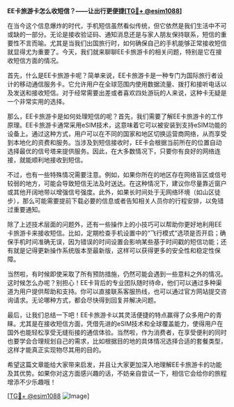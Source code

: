 **EE卡旅游卡怎么收短信？——让出行更便捷[[TG💪+ @esim1088](https://t.me/s/esim1088)]**

在当今这个信息爆炸的时代，手机短信虽然看似传统，但它依然是我们生活中不可或缺的一部分。无论是接收验证码、通知消息还是与家人朋友保持联系，短信的重要性不言而喻。尤其是当我们出国旅行时，如何确保自己的手机能够正常接收短信就显得尤为重要了。今天，我们就来聊聊EE卡旅游卡的相关问题，特别是它在接收短信方面的情况。

首先，什么是EE卡旅游卡呢？简单来说，EE卡旅游卡是一种专门为国际旅行者设计的移动通信服务卡。它允许用户在全球范围内使用数据流量、拨打和接听电话以及发送和接收短信。对于经常需要出差或者喜欢四处游玩的人来说，这种卡无疑是一个非常实用的选择。

那么，EE卡旅游卡是如何处理短信的呢？首先，我们需要了解EE卡旅游卡的工作原理。EE卡旅游卡通常采用eSIM技术，这意味着它可以被安装到支持eSIM功能的设备上。通过这种方式，用户可以在不同的国家和地区切换运营商网络，从而享受到本地化的资费和服务。当涉及到短信接收时，EE卡会根据当前所在的位置自动选择最优的信号塔来提供服务。因此，在大多数情况下，只要你有良好的网络连接，就能顺利地接收到短信。

不过，也有一些特殊情况需要注意。例如，如果你所在的地区存在网络盲区或信号较弱的地方，可能会导致短信无法及时送达。在这种情况下，建议你尽量靠近窗户或其他开阔地带以增强信号强度。此外，如果长时间处于无网络环境（如山区徒步），那么可能需要提前下载必要的信息或者告知相关人员你的行程安排，以免错过重要通知。

除了上述技术层面的问题外，还有一些操作上的小技巧可以帮助你更好地利用EE卡旅游卡来接收短信。比如，定期检查手机设置中的“飞行模式”选项是否开启；确保手机时间准确无误，因为错误的时间设置会影响某些基于时间戳的短信功能；还有就是记得更新操作系统版本至最新版，这样可以获得更多的安全性和稳定性保障。

当然啦，有时候即使采取了所有预防措施，仍然可能会遇到一些意料之外的情况。这时候怎么办呢？别担心！EE卡背后的专业团队随时待命，他们可以通过多种渠道为用户提供帮助和支持。你可以直接联系客服热线，也可以通过官方网站提交咨询请求。无论哪种方式，都会尽快得到回复并解决问题。

最后，让我们总结一下吧！EE卡旅游卡以其灵活便捷的特点赢得了众多用户的青睐。尤其是在接收短信方面，凭借先进的eSIM技术和全球覆盖能力，使得用户在国外也能轻松享受无缝衔接的通信体验。当然啦，作为消费者，在享受便利的同时也要学会合理规划自己的需求，比如根据目的地的具体情况选择合适的套餐类型，这样才能真正实现物尽其用的目的。

希望这篇文章能给大家带来启发，并且让大家更加深入地理解EE卡旅游卡的功能及其优势。如果你对这方面感兴趣的话，不妨亲自尝试一下，相信它会给你的旅程增添不少乐趣哦！

[[TG💪+ @esim1088](https://t.me/s/esim1088) ![Image](https://i.postimg.cc/4NQfJmqS/Snipaste-2025-05-13-00-14-12.png)]